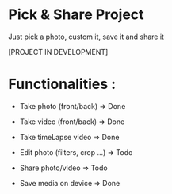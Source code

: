 Pick & Share Project
==========

Just pick a photo, custom it, save it and share it

[PROJECT IN DEVELOPMENT]

Functionalities :
==========

- Take photo (front/back) => Done
- Take video (front/back) => Done
- Take timeLapse video => Done

- Edit photo (filters, crop ...) => Todo
- Share photo/video => Todo

- Save media on device => Done
